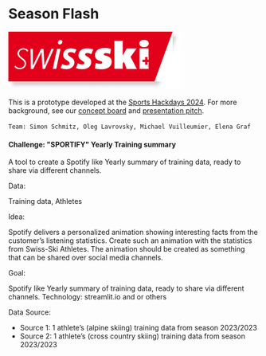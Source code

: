 # Season Flash

![Swissski logo](img/swissski2.png)

This is a prototype developed at the [Sports Hackdays 2024](https://sportshackdays.ch/). For more background, see our [concept board](miro.pdf) and [presentation pitch](presentation.pdf).

`Team: Simon Schmitz, Oleg Lavrovsky, Michael Vuilleumier, Elena Graf`

#### Challenge: "SPORTIFY" Yearly Training summary

A tool to create a Spotify like Yearly summary of training data, ready to share via different channels.

Data:

Training data, Athletes

Idea: 		

Spotify delivers a personalized animation showing interesting facts from the customer’s
listening statistics. Create such an animation with the statistics from Swiss-Ski Athletes. The
animation should be created as something that can be shared over social media channels.

Goal:		

Spotify like Yearly summary of training data, ready to share via different channels.
Technology:	streamlit.io and or others

Data Source:	

-	Source 1: 1 athlete’s (alpine skiing) training data from season 2023/2023
-	Source 2: 1 athlete’s (cross country skiing) training data from season 2023/2023

